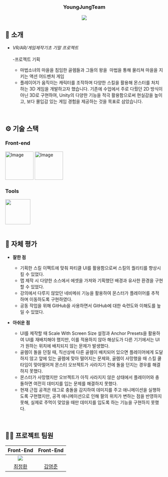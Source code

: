 <div align="center">
  
### YoungJungTeam

[<img src="https://img.shields.io/badge/프로젝트 기간-2023.11.08~2023.11.29-fab2ac?style=flat&logo=&logoColor=white" />]()
</div> 

## 📝 소개
- *VR/AR/게임제작기초 기말 프로젝트*
</br></br>
-프로젝트 기획

  - 마법소녀의 마을을 침임한 골렘들과 그들의 왕을  마법을 통해 물리쳐 마을을 지키는 액션 어드벤처 게임
  - 플레이어가 움직이는 캐릭터를 조작하며 다양한 스킬을 활용해 몬스터를 처치하는 3D 게임을 개발하고자 했습니다. 기존에 수업에서 주로 다뤘던 2D 방식이 아닌 3D로 구현하여, Unity의 다양한 기능을 적극 활용함으로써 현실감을 높이고, 보다 몰입감 있는 게임 경험을 제공하는 것을 목표로 삼았습니다.

<br />

## ⚙ 기술 스택
### Front-end
<div>
<img width="90" alt="Image" src="https://github.com/user-attachments/assets/5ea17a38-71d9-4301-b701-e6b51f871b86" />
<img width="90" alt="Image" src="https://github.com/user-attachments/assets/8039f347-29d9-4018-ba79-901e5410484a" />
</div>

### Tools
<div>
<img src="https://github.com/yewon-Noh/readme-template/blob/main/skills/Github.png?raw=true" width="80">
</div>

<br />

## 🤔 자체 평가
- **잘한 점**
  - 기획한 스킬 이펙트에 맞춰 파티클 UI를 활용함으로써 스킬의 퀄리티를 향상시킬 수 있었다.
  - 맵 제작 시 다양한 소스에서 에셋을 가져와 기획했던 배경과 유사한 환경을 구현할 수 있었다.
  - 강의에서 다루지 않았던 네비메쉬 기능을 활용하여 몬스터가 플레이어를 추적하며 이동하도록 구현하였다.
  - 공동 작업을 위해 GitHub을 사용하면서 GitHub에 대한 숙련도와 이해도를 높일 수 있었다.

- **아쉬운 점**
    - UI를 제작할 때 Scale With Screen Size 설정과 Anchor Presets을 활용하여 UI를 재배치해야 했지만, 이를 적용하지 않아 해상도가 다른 기기에서는 UI가 원하는 위치에 배치되지 않는 문제가 발생했다.
    - 골렘이 돌을 던질 때, 직선상에 다른 골렘이 배치되어 있으면 플레이어에게 도달하지 않고 앞에 있는 골렘에 맞아 떨어지는 문제와, 골렘이 사망했을 때 스킬 쿨타임이 맞아떨어져 몬스터 오브젝트가 사라지기 전에 돌을 던지는 경우를 해결하지 못했다.
    - 몬스터가 사망했지만 오브젝트가 아직 사라지지 않은 상태에서 플레이어와 충돌하면 여전히 데미지를 입는 문제를 해결하지 못했다.
    - 현재 근접 공격은 태그로 충돌을 감지하여 데미지를 주고 애니메이션을 실행하도록 구현했지만, 공격 애니메이션으로 인해 팔의 위치가 변하는 점을 반영하지 못해, 실제로 주먹이 맞았을 때만 데미지를 입도록 하는 기능을 구현하지 못했다.
<br />

## 💁‍♂️ 프로젝트 팀원
|Front-End|Front-End|
|:--:|:--:|
|![](https://github.com/cjh5779.png?size=120)| |
|[최정환](https://github.com/cjh5779)|[김영준](https://github.com/youngjoon0405)|
